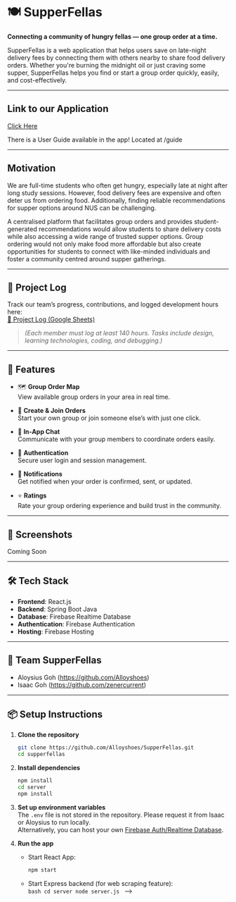 # 🍽️ SupperFellas

**Connecting a community of hungry fellas — one group order at a time.**

SupperFellas is a web application that helps users save on late-night delivery fees by connecting them with others nearby to share food delivery orders. Whether you're burning the midnight oil or just craving some supper, SupperFellas helps you find or start a group order quickly, easily, and cost-effectively.

---

## Link to our Application

<a href="http://128.199.156.174:3000/" target="_blank">Click Here </a>

There is a User Guide available in the app! Located at /guide

---

## Motivation

We are full-time students who often get hungry, especially late at night after long study sessions. However, food delivery fees are expensive and often deter us from ordering food. Additionally, finding reliable recommendations for supper options around NUS can be challenging.

A centralised platform that facilitates group orders and provides student-generated recommendations would allow students to share delivery costs while also accessing a wide range of trusted supper options. Group ordering would not only make food more affordable but also create opportunities for students to connect with like-minded individuals and foster a community centred around supper gatherings.

---

## 🔗 Project Log

Track our team’s progress, contributions, and logged development hours here:  
<a href="https://docs.google.com/spreadsheets/d/1maxVL-1SHedibrd7PFhfWpL-hUdLJMBkHROmstv3inE/edit?usp=sharing" target="_blank">📘 Project Log (Google Sheets)</a>

> _(Each member must log at least 140 hours. Tasks include design, learning technologies, coding, and debugging.)_

---

## 🚀 Features

- 🗺️ **Group Order Map**  
  View available group orders in your area in real time.

- 🍱 **Create & Join Orders**  
  Start your own group or join someone else’s with just one click.

- 💬 **In-App Chat**  
  Communicate with your group members to coordinate orders easily.

- 👤 **Authentication**  
  Secure user login and session management.

- 🔔 **Notifications**  
  Get notified when your order is confirmed, sent, or updated.

- ⭐ **Ratings**  
  Rate your group ordering experience and build trust in the community.

---

## 📸 Screenshots

Coming Soon

<!-- ![Screenshot 1](assets/screenshot1.png)
*Map view with available group orders.*

![Screenshot 2](assets/screenshot2.png)
*Order creation interface.* -->

---

## 🛠️ Tech Stack

- **Frontend**: React.js
- **Backend**: Spring Boot Java
- **Database**: Firebase Realtime Database
- **Authentication**: Firebase Authentication
- **Hosting**: Firebase Hosting

---

## 👥 Team SupperFellas

- Aloysius Goh (https://github.com/Alloyshoes)
- Isaac Goh (https://github.com/zenercurrent)

---

<!--
## 🗂️ Folder Structure

```
supperfellas/
├── src/              # Frontend (React) Backend (Firebase) Images & media
├── README.md         # This file
```

--- -->

## 📦 Setup Instructions

1. **Clone the repository**
   ```bash
   git clone https://github.com/Alloyshoes/SupperFellas.git
   cd supperfellas
   ```
2. **Install dependencies**

   ```bash
   npm install
   cd server
   npm install
   ```

3. **Set up environment variables**  
   The `.env` file is not stored in the repository. Please request it from Isaac or Aloysius to run locally. <br/>
   Alternatively, you can host your own [Firebase Auth/Realtime Database](https://console.firebase.google.com/u/0/).

4. **Run the app**
   - Start React App:
     ```bash
     npm start
     ```
   - Start Express backend (for web scraping feature):  
      `bash
cd server
node server.js
`
     -->
